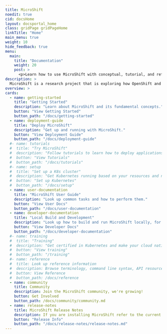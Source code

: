 ```yaml
---
title: MicroShift
noedit: true
cid: docsHome
layout: docsportal_home
class: gridPage gridPageHome
linkTitle: "Home"
main_menu: true
weight: 10
hide_feedback: true
menu:
  main:
    title: "Documentation"
    weight: 20
    post: >
      <p>Learn how to use MicroShift with conceptual, tutorial, and reference documentation. You can even <a href="/editdocs/" data-auto-burger-exclude data-proofer-ignore>help contribute to the docs</a>!</p>
description: >
  MicroShift is a research project that is exploring how OpenShift and Kubernetes can be optimized for small form factor and edge computing.
overview: >
cards:
  - name: getting-started
    title: "Getting Started"
    description: "Learn about MicroShift and its fundamental concepts."
    button: "View Getting Started"
    button_path: "/docs/getting-started"
  - name: deployment-guide
    title: "Deploy MicroShift"
    description: "Get up and running with MicroShift."
    button: "View Deployment Guide"
    button_path: "/docs/deployment-guide"
  #- name: tutorials
  #  title: "Try MicroShift"
  #  description: "Follow tutorials to learn how to deploy applications in MicroShift."
  #  button: "View Tutorials"
  #  button_path: "/docs/tutorials"
  #- name: setup
  #  title: "Set up a K8s cluster"
  #  description: "Get Kubernetes running based on your resources and needs."
  #  button: "Set up Kubernetes"
  #  button_path: "/docs/setup"
  - name: user-documentation
    title: "MicroShift User Guide"
    description: "Look up common tasks and how to perform them."
    button: "View User Docs"
    button_path: "/docs/user-documentation"
  - name: developer-documentation
    title: "Local Build and Development"
    description: "Look up how to build and run MicroShift locally, for testing, contributing, and development."
    button: "View Developer Docs"
    button_path: "/docs/developer-documentation"
  #- name: training
  #  title: "Training"
  #  description: "Get certified in Kubernetes and make your cloud native projects successful!"
  #  button: "View training"
  #  button_path: "/training"
  #- name: reference
  #  title: Look up reference information
  #  description: Browse terminology, command line syntax, API resource types, and setup tool documentation.
  #  button: View Reference
  #  button_path: /docs/reference
  - name: community
    title: Community
    description: Join the MicroShift community, we're growing!
    button: Get Involved
    button_path: /docs/community/community.md
  - name: release-notes
    title: MicroShift Release Notes
    description: If you are installing MicroShift refer to the current release notes.
    button: "Release Info"
    button_path: "/docs/release-notes/release-notes.md"
---
```

